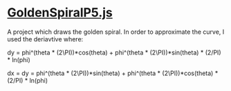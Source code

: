 # [GoldenSpiralP5.js](https://wmmnola.github.io/GoldenSpiralP5.js/)

A project which draws the golden spiral. In order to approximate the curve, I used the deriavtive where:

dy = phi^(theta * (2\PI))*cos(theta) + phi^(theta * (2\PI))*sin(theta) * (2/PI) * ln(phi)


dx = dy = phi^(theta * (2\PI))*sin(theta) + phi^(theta * (2\PI))*cos(theta) * (2/PI) * ln(phi)

